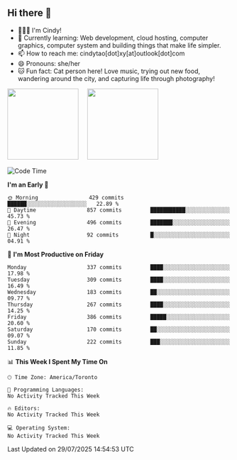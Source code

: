 ## Hi there 👋

<!--
**xinyue296/xinyue296** is a ✨ _special_ ✨ repository because its `README.md` (this file) appears on your GitHub profile.

Here are some ideas to get you started:

- 🔭 I’m currently working on ...
- 🌱 I’m currently learning ...
- 👯 I’m looking to collaborate on ...
- 🤔 I’m looking for help with ...
- 💬 Ask me about ...
- 📫 How to reach me: ...
- 😄 Pronouns: ...
- ⚡ Fun fact: ...
-->
- 👩🏻‍💻 I'm Cindy!
- 🌱 Currently learning: Web development, cloud hosting, computer graphics, computer system and building things that make life simpler.
- 📫 How to reach me: cindytao[dot]xy[at]outlook[dot]com
- 😄 Pronouns: she/her
- 🐱 Fun fact: Cat person here! Love music, trying out new food, wandering around the city, and capturing life through photography!

<!--Github Status: start-->
<div align="left">
  <img height="160em" src="https://github-readme-stats-topaz-two-25.vercel.app/api?username=xinyue296&theme=react&show_icons=true&count_private=true&include_orgs=true&hide=contribs,issues" />
    &nbsp;&nbsp;&nbsp;
  <img height="160em" src="https://github-readme-stats-cindy-taos-projects.vercel.app/api/top-langs/?username=xinyue296&theme=react&count_private=true&include_orgs=true&layout=compact" />
</div>
<!-- Github Status: end-->

<!--START_SECTION:waka-->
![Code Time](http://img.shields.io/badge/Code%20Time-294%20hrs%2036%20mins-blue)

**I'm an Early 🐤** 

```text
🌞 Morning                429 commits         ██████░░░░░░░░░░░░░░░░░░░   22.89 % 
🌆 Daytime                857 commits         ███████████░░░░░░░░░░░░░░   45.73 % 
🌃 Evening                496 commits         ███████░░░░░░░░░░░░░░░░░░   26.47 % 
🌙 Night                  92 commits          █░░░░░░░░░░░░░░░░░░░░░░░░   04.91 % 
```
📅 **I'm Most Productive on Friday** 

```text
Monday                   337 commits         ████░░░░░░░░░░░░░░░░░░░░░   17.98 % 
Tuesday                  309 commits         ████░░░░░░░░░░░░░░░░░░░░░   16.49 % 
Wednesday                183 commits         ██░░░░░░░░░░░░░░░░░░░░░░░   09.77 % 
Thursday                 267 commits         ████░░░░░░░░░░░░░░░░░░░░░   14.25 % 
Friday                   386 commits         █████░░░░░░░░░░░░░░░░░░░░   20.60 % 
Saturday                 170 commits         ██░░░░░░░░░░░░░░░░░░░░░░░   09.07 % 
Sunday                   222 commits         ███░░░░░░░░░░░░░░░░░░░░░░   11.85 % 
```


📊 **This Week I Spent My Time On** 

```text
🕑︎ Time Zone: America/Toronto

💬 Programming Languages: 
No Activity Tracked This Week

🔥 Editors: 
No Activity Tracked This Week

💻 Operating System: 
No Activity Tracked This Week
```


 Last Updated on 29/07/2025 14:54:53 UTC
<!--END_SECTION:waka-->
